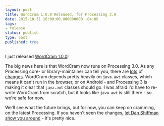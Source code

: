 ```yaml
---
layout: post
title: WordCram 1.0.0 Released, for Processing 3.0
date: 2015-10-31 16:00:00.000000000 -04:00
tags:
- release
status: publish
type: post
published: true
---
```


I just released [WordCram 1.0.0](//wordcram.s3.amazonaws.com/downloads/wordcram.1.0.0.zip)!

The big news here is that WordCram now runs on Processing 3.0. As any Processing core- or library-maintainer can tell you, there are [lots](https://github.com/processing/processing/wiki/Changes-in-3.0) of [changes](https://github.com/processing/processing/tree/master/core). WordCram depends pretty heavily on `java.awt` classes, which means it can't run in the browser, or on Android - and Processing 3 is making it clear that `java.awt` classes should go. I was afraid I'd have to re-write WordCram from scratch, but it looks like `java.awt` is still there - so we're safe for now.

We'll see what the future brings, but for now, you can keep on cramming, on the latest Processing. If you haven't seen the changes, [let Dan Shiffman show you around](https://vimeo.com/140600280) - it's pretty nice.
